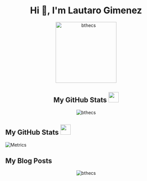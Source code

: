 <h1 align="center">Hi 👋, I'm Lautaro Gimenez</h1>

<p align="center">
  <img align="center" height="190em" src="https://github-readme-stats.vercel.app/api?username=bthecs&show_icons=true&include_all_commits=true&theme=vision-friendly-dark" alt="bthecs" />
</p>

<h2 align= "center"> My GitHub Stats <img src='https://media1.giphy.com/media/du3J3cXyzhj75IOgvA/giphy.gif?cid=ecf05e47x2g034i9pzwtzzsd3xgg2w9nr94t4tflbbgo3008&rid=giphy.gif' width='32px'> </h2>

<p align="center"> <img src=https://metrics.lecoq.io/bthecs?template=terminal&base.header=0&base.activity=0&base.repositories=0&base.metadata=0&languages=1&languages.limit=8&languages.colors=github&languages.threshold=0%25&config.timezone=America%2FToronto alt="bthecs"/> </p>

<h2> My GitHub Stats <img src='https://media1.giphy.com/media/du3J3cXyzhj75IOgvA/giphy.gif?cid=ecf05e47x2g034i9pzwtzzsd3xgg2w9nr94t4tflbbgo3008&rid=giphy.gif' width='32px'> </h2>

![Metrics](https://metrics.lecoq.io/rahulbanerjee26?template=classic&config.timezone=America%2FToronto)

<h2> My Blog Posts </h2>
                        
<p align="center"> <img src="https://komarev.com/ghpvc/?username=bthecs&label=Profile%20views&color=0e75b6&style=flat" alt="bthecs" /> </p>
